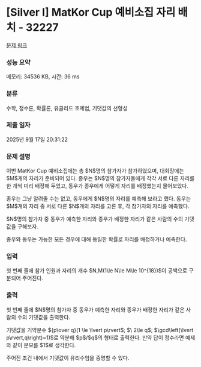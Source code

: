 # [Silver I] MatKor Cup 예비소집 자리 배치 - 32227 

[문제 링크](https://www.acmicpc.net/problem/32227) 

### 성능 요약

메모리: 34536 KB, 시간: 36 ms

### 분류

수학, 정수론, 확률론, 유클리드 호제법, 기댓값의 선형성

### 제출 일자

2025년 9월 17일 20:31:22

### 문제 설명

<p>이번 MatKor Cup 예비소집에는 총 $N$명의 참가자가 참가하였으며, 대회장에는 $M$개의 자리가 준비되어 있다. 종우는 $N$명의 참가자들에게 각각 서로 다른 자리를 한 개씩 미리 배정해 두었고, 동우가 종우에게 어떻게 자리를 배정했는지 물어보았다.</p>

<p>종우는 그냥 알려줄 수는 없고, 동우에게 $N$명의 자리를 예측해 보라고 했다. 동우는 $M$개의 자리 중 서로 다른 $N$개의 자리를 고른 후, 각 참가자의 자리를 예측했다.</p>

<p>$N$명의 참가자 중 동우가 예측한 자리와 종우가 배정한 자리가 같은 사람의 수의 기댓값을 구해보자.</p>

<p>종우와 동우는 가능한 모든 경우에 대해 동일한 확률로 자리를 배정하거나 예측한다.</p>

### 입력 

 <p>첫 번째 줄에 참가 인원과 자리의 개수 $N,M(1\le N\le M\le 10^{18})$이 공백으로 구분되어 주어진다.</p>

### 출력 

 <p>첫 번째 줄에 $N$명의 참가자 중 동우가 예측한 자리와 종우가 배정한 자리가 같은 사람의 수의 기댓값을 출력한다.</p>

<p>기댓값을 기약분수 ${p\over q}(1 \le \lvert p\rvert$; $\ 2\le q$; $\gcd\left(\lvert p\rvert,q\right)=1)$로 약분해 $p$/$q$의 형태로 출력한다. 만약 답이 정수라면 예제와 같이 분모를 $1$로 생각한다.</p>

<p>주어진 조건 내에서 기댓값이 유리수임을 증명할 수 있다.</p>

